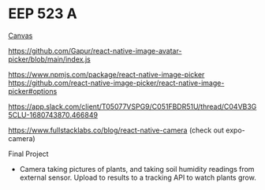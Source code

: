 # EEP 523 A

[Canvas](https://canvas.uw.edu/courses/1633582)


https://github.com/Gapur/react-native-image-avatar-picker/blob/main/index.js

https://www.npmjs.com/package/react-native-image-picker
https://github.com/react-native-image-picker/react-native-image-picker#options

https://app.slack.com/client/T05077VSPG9/C051FBDR51U/thread/C04VB3G5CLU-1680743870.466849

https://www.fullstacklabs.co/blog/react-native-camera
(check out expo-camera)

Final Project
* Camera taking pictures of plants, and taking soil humidity readings from external sensor. Upload to results to a tracking API to watch plants grow.